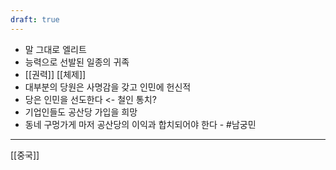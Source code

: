 ```yaml
---
draft: true
---
```

- 말 그대로 엘리트
- 능력으로 선발된 일종의 귀족
- [[권력]] [[체제]]
- 대부분의 당원은 사명감을 갖고 인민에 헌신적
- 당은 인민을 선도한다 <- 철인 통치?
- 기업인들도 공산당 가입을 희망
- 동네 구멍가게 마저 공산당의 이익과 합치되어야 한다 - #남궁민

---
[[중국]]